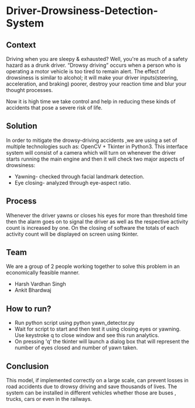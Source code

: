 # Driver-Drowsiness-Detection-System

## Context
Driving when you are sleepy & exhausted? Well, you're as much of a safety hazard as a drunk driver. “Drowsy driving” occurs when a person who is operating a motor vehicle is too tired to remain alert. The effect of drowsiness is similar to alcohol; it will make your driver inputs(steering, acceleration, and braking) poorer, destroy your reaction time and blur your thought processes.

Now it is high time we take control and help in reducing these kinds of accidents that pose a severe risk of life.

## Solution
In order to mitigate the drowsy-driving accidents ,we are using a set of multiple technologies such as: OpenCV + Tkinter in Python3. This interface system will consist of a camera which will turn on whenever the driver starts running the main engine and then it will check two major aspects of drowsiness:
* Yawning- checked through facial landmark detection.
* Eye closing- analyzed through eye-aspect ratio.

## Process
Whenever the driver yawns or closes his eyes for more than threshold time then the alarm goes on to signal the driver as well as the respective activity count is increased by one. On the closing of software the totals of each activity count will be displayed on screen using tkinter.

## Team
We are a group of 2 people working together to solve this problem in an economically feasible manner.
* Harsh Vardhan Singh
* Ankit Bhardwaj

## How to run?
* Run python script using python yawn_detector.py
* Wait for script to start and then test it using closing eyes or yawning. Use keystroke q to close window and see this run analytics.
* On pressing 'q' the tkinter will launch a dialog box that will represent the number of eyes closed and number of yawn taken.

## Conclusion
This model, if implemented correctly on a large scale, can prevent losses in road accidents due to drowsy driving and save thousands of lives. The system can be installed in different vehicles whether those are buses , trucks, cars or even in the railways.
